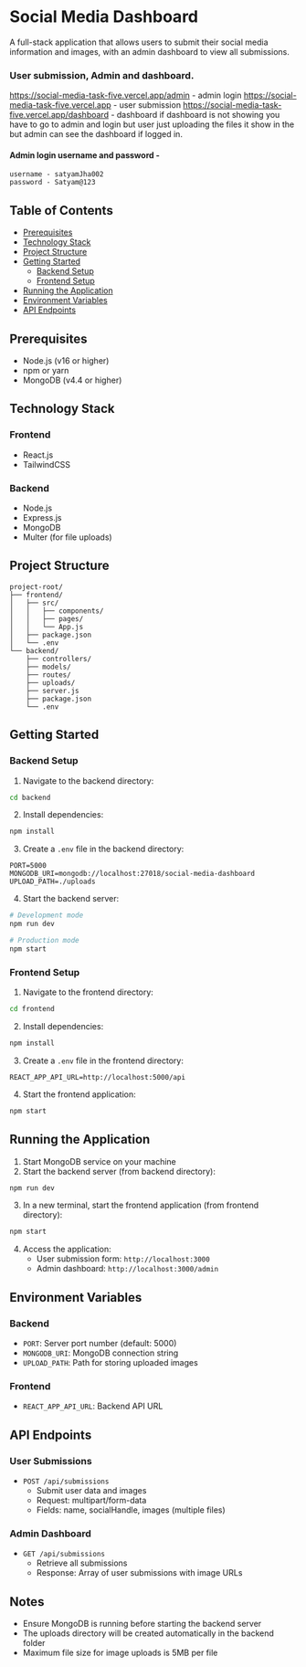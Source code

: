 # Social Media Dashboard

A full-stack application that allows users to submit their social media information and images, with an admin dashboard to view all submissions.

### User submission, Admin and dashboard.
   
   https://social-media-task-five.vercel.app/admin - admin login
   https://social-media-task-five.vercel.app - user submission
   https://social-media-task-five.vercel.app/dashboard - dashboard if dashboard is not showing you have to go to admin and login but user just uploading the files it show in the but admin can see the dashboard if logged in.

#### Admin login username and password - 
    username - satyamJha002
    password - Satyam@123

## Table of Contents
- [Prerequisites](#prerequisites)
- [Technology Stack](#technology-stack)
- [Project Structure](#project-structure)
- [Getting Started](#getting-started)
  - [Backend Setup](#backend-setup)
  - [Frontend Setup](#frontend-setup)
- [Running the Application](#running-the-application)
- [Environment Variables](#environment-variables)
- [API Endpoints](#api-endpoints)

## Prerequisites
- Node.js (v16 or higher)
- npm or yarn
- MongoDB (v4.4 or higher)

## Technology Stack
### Frontend
- React.js
- TailwindCSS
  
### Backend
- Node.js
- Express.js
- MongoDB
- Multer (for file uploads)

## Project Structure
```
project-root/
├── frontend/
│   ├── src/
│   │   ├── components/
│   │   ├── pages/
│   │   └── App.js
│   ├── package.json
│   └── .env
└── backend/
    ├── controllers/
    ├── models/
    ├── routes/
    ├── uploads/
    ├── server.js
    ├── package.json
    └── .env
```

## Getting Started

### Backend Setup
1. Navigate to the backend directory:
```bash
cd backend
```

2. Install dependencies:
```bash
npm install
```

3. Create a `.env` file in the backend directory:
```env
PORT=5000
MONGODB_URI=mongodb://localhost:27018/social-media-dashboard
UPLOAD_PATH=./uploads
```

4. Start the backend server:
```bash
# Development mode
npm run dev

# Production mode
npm start
```

### Frontend Setup
1. Navigate to the frontend directory:
```bash
cd frontend
```

2. Install dependencies:
```bash
npm install
```

3. Create a `.env` file in the frontend directory:
```env
REACT_APP_API_URL=http://localhost:5000/api
```

4. Start the frontend application:
```bash
npm start
```

## Running the Application

1. Start MongoDB service on your machine
2. Start the backend server (from backend directory):
```bash
npm run dev
```
3. In a new terminal, start the frontend application (from frontend directory):
```bash
npm start
```
4. Access the application:
   - User submission form: `http://localhost:3000`
   - Admin dashboard: `http://localhost:3000/admin`

## Environment Variables

### Backend
- `PORT`: Server port number (default: 5000)
- `MONGODB_URI`: MongoDB connection string
- `UPLOAD_PATH`: Path for storing uploaded images

### Frontend
- `REACT_APP_API_URL`: Backend API URL

## API Endpoints

### User Submissions
- `POST /api/submissions`
  - Submit user data and images
  - Request: multipart/form-data
  - Fields: name, socialHandle, images (multiple files)

### Admin Dashboard
- `GET /api/submissions`
  - Retrieve all submissions
  - Response: Array of user submissions with image URLs

## Notes
- Ensure MongoDB is running before starting the backend server
- The uploads directory will be created automatically in the backend folder
- Maximum file size for image uploads is 5MB per file
